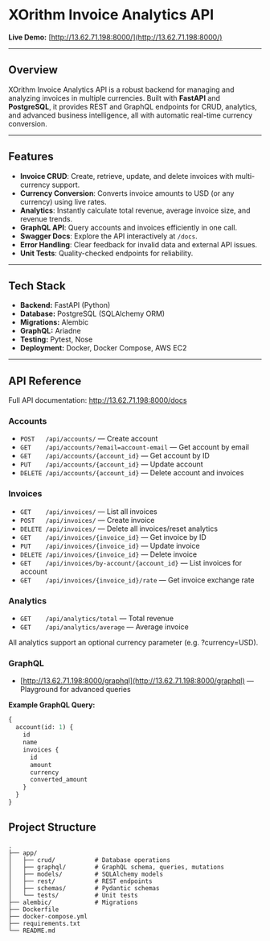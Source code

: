 # XOrithm Invoice Analytics API

**Live Demo:** [http://13.62.71.198:8000/](http://13.62.71.198:8000/)

---

## Overview

XOrithm Invoice Analytics API is a robust backend for managing and analyzing invoices in multiple currencies. Built with **FastAPI** and **PostgreSQL**, it provides REST and GraphQL endpoints for CRUD, analytics, and advanced business intelligence, all with automatic real-time currency conversion.

---

## Features

- **Invoice CRUD**: Create, retrieve, update, and delete invoices with multi-currency support.
- **Currency Conversion**: Converts invoice amounts to USD (or any currency) using live rates.
- **Analytics**: Instantly calculate total revenue, average invoice size, and revenue trends.
- **GraphQL API**: Query accounts and invoices efficiently in one call.
- **Swagger Docs**: Explore the API interactively at `/docs`.
- **Error Handling**: Clear feedback for invalid data and external API issues.
- **Unit Tests**: Quality-checked endpoints for reliability.

---

## Tech Stack

- **Backend:** FastAPI (Python)
- **Database:** PostgreSQL (SQLAlchemy ORM)
- **Migrations:** Alembic
- **GraphQL:** Ariadne
- **Testing:** Pytest, Nose
- **Deployment:** Docker, Docker Compose, AWS EC2

---

## API Reference
Full API documentation: http://13.62.71.198:8000/docs

### Accounts

- `POST   /api/accounts/` — Create account
- `GET    /api/accounts/?email=account-email` — Get account by email
- `GET    /api/accounts/{account_id}` — Get account by ID
- `PUT    /api/accounts/{account_id}` — Update account
- `DELETE /api/accounts/{account_id}` — Delete account and invoices

### Invoices

- `GET    /api/invoices/` — List all invoices
- `POST   /api/invoices/` — Create invoice
- `DELETE /api/invoices/` — Delete all invoices/reset analytics
- `GET    /api/invoices/{invoice_id}` — Get invoice by ID
- `PUT    /api/invoices/{invoice_id}` — Update invoice
- `DELETE /api/invoices/{invoice_id}` — Delete invoice
- `GET    /api/invoices/by-account/{account_id}` — List invoices for account
- `GET    /api/invoices/{invoice_id}/rate` — Get invoice exchange rate

### Analytics

- `GET    /api/analytics/total` — Total revenue
- `GET    /api/analytics/average` — Average invoice

All analytics support an optional currency parameter (e.g. ?currency=USD).

### GraphQL

- [http://13.62.71.198:8000/graphql](http://13.62.71.198:8000/graphql) — Playground for advanced queries

**Example GraphQL Query:**

```graphql
{
  account(id: 1) {
    id
    name
    invoices {
      id
      amount
      currency
      converted_amount
    }
  }
}
```

## Project Structure

```plaintext
.
├── app/
│   ├── crud/           # Database operations
│   ├── graphql/        # GraphQL schema, queries, mutations
│   ├── models/         # SQLAlchemy models
│   ├── rest/           # REST endpoints
│   ├── schemas/        # Pydantic schemas
│   └── tests/          # Unit tests
├── alembic/            # Migrations
├── Dockerfile
├── docker-compose.yml
├── requirements.txt
└── README.md

```
